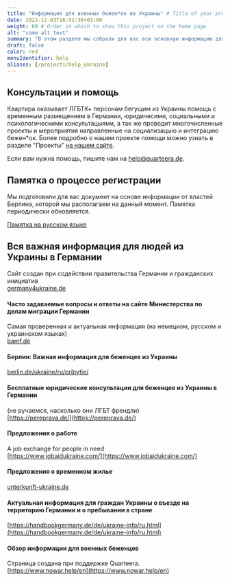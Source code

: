 ```yaml
---
title: "Информация для военных бежен*ок из Украины" # Title of your project
date: 2022-12-03T16:51:38+01:00
weight: 60 # Order in which to show this project on the home page
alt: "some alt text"
summary: "В этом разделе мы собрали для вас всю основную информацию для военных бежен*ок"
draft: false
color: red
menuIdentifier: help
aliases: [/projects/help_ukraine]
---
```

## Консультации и помощь 

Квартира оказывает ЛГБТК+ персонам бегущим из Украины помощь с временным размещением в Германии, юридичесими, социальными и психологическими консультацыями, а так же проводит многочисленные проекты и мероприятия направленные на социализацыю и интеграцию бежен*ок. Более подробно о нашем проекте помощи можно узнать в разделе "Проекты" [на нашем сайте](/projects/help_ukraine/).

Если вам нужна помощь, пишите нам на [help@quarteera.de](mailto:help@quarteera.de).

## Памятка о процессе регистрации
Мы подготовили для вас документ на основе информации от властей Берлина, которой мы располагаем на данный момент. Памятка периодически обновляется.

[Памятка на русском языке](https://quarteera.de/files/registration_info_ukraine.pdf)


## Вся важная информация для людей из Украины в Германии
Сайт создан при содействии правительства Германии и гражданских инициатив \
[germany4ukraine.de](https://www.germany4ukraine.de/)

#### Часто задаваемые вопросы и ответы на сайте Министерства по делам миграции Германии
Самая проверенная и актуальная информация (на немецком, русском и украинском языках) \
[bamf.de](https://www.bamf.de/DE/Themen/AsylFluechtlingsschutz/ResettlementRelocation/InformationenEinreiseUkraine/informationen-einreise-ukraine-node.html)

#### Берлин: Важная информация для беженцев из Украины 
[berlin.de/ukraine/ru/pribytie/](https://www.berlin.de/ukraine/ru/pribytie/) 

#### Бесплатные юридические консультации для беженцев из Украины в Германии 
(не ручаемся, насколько они ЛГБТ френдли) \
[https://pereprava.de/](https://pereprava.de/) 

#### Предложения о работе
A job exchange for people in need \
[https://www.jobaidukraine.com/](https://www.jobaidukraine.com/)

#### Предложения о временном жилье
[unterkunft-ukraine.de](https://unterkunft-ukraine.de/)

#### Актуальная информация для граждан Украины о въезде на территорию Германии и о пребывании в стране
[https://handbookgermany.de/de/ukraine-info/ru.html](https://handbookgermany.de/de/ukraine-info/ru.html)

#### Обзор информации для военных беженцев 
Cтраница создана при поддержке Quarteera. \
[https://www.nowar.help/en](https://www.nowar.help/en)
